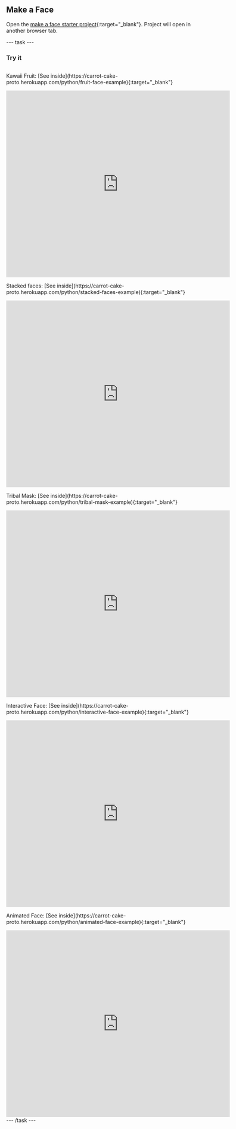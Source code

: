 ## Make a Face

Open the [make a face starter project](https://carrot-cake-proto.herokuapp.com/python/make-face-starter){:target="_blank"}. Project will open in another browser tab.

--- task ---
### Try it
<div style="display: flex; flex-wrap: wrap">

<p>
  Kawaii Fruit: [See inside](https://carrot-cake-proto.herokuapp.com/python/fruit-face-example){:target="_blank"}
</p>
<div class="trinket">
  <iframe src="https://carrot-cake-proto.herokuapp.com/embed/viewer/fruit-face-example" width="600" height="500" frameborder="0" marginwidth="0" marginheight="0" allowfullscreen>
  </iframe>
</div>

<p>
  Stacked faces: [See inside](https://carrot-cake-proto.herokuapp.com/python/stacked-faces-example){:target="_blank"}
</p>
<div class="trinket">
  <iframe src="https://carrot-cake-proto.herokuapp.com/embed/viewer/stacked-faces-example" width="600" height="500" frameborder="0" marginwidth="0" marginheight="0" allowfullscreen>
  </iframe>
</div>

<p>
  Tribal Mask: [See inside](https://carrot-cake-proto.herokuapp.com/python/tribal-mask-example){:target="_blank"}
</p>
<div class="trinket">
  <iframe src="https://carrot-cake-proto.herokuapp.com/embed/viewer/tribal-mask-example" width="600" height="500" frameborder="0" marginwidth="0" marginheight="0" allowfullscreen>
  </iframe>
</div>

<p>
  Interactive Face: [See inside](https://carrot-cake-proto.herokuapp.com/python/interactive-face-example){:target="_blank"}
</p>
<div class="trinket">
  <iframe src="https://carrot-cake-proto.herokuapp.com/embed/viewer/interactive-face-example" width="600" height="500" frameborder="0" marginwidth="0" marginheight="0" allowfullscreen>
  </iframe>
</div>

<p>
  Animated Face: [See inside](https://carrot-cake-proto.herokuapp.com/python/animated-face-example){:target="_blank"}
</p>
<div class="trinket">
  <iframe src="https://carrot-cake-proto.herokuapp.com/embed/viewer/animated-face-example" width="600" height="500" frameborder="0" marginwidth="0" marginheight="0" allowfullscreen>
  </iframe>
</div>
</div>
--- /task ---

